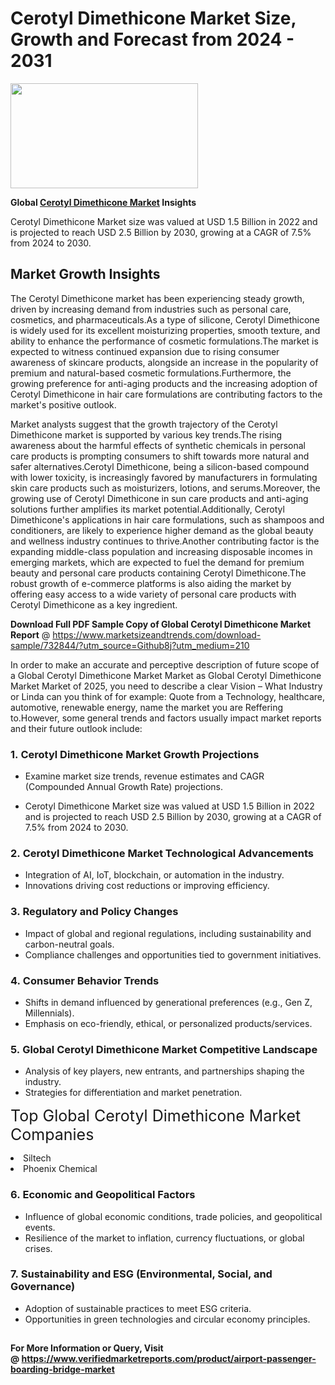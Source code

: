 <H1>Cerotyl Dimethicone Market Size, Growth and Forecast from 2024 - 2031</H1><img class="aligncenter size-medium wp-image-584254" src="https://thirdeyenews.in/wp-content/uploads/2024/09/Global-Market-Research-300x168.jpeg" alt="" width="300" height="168" /><p><strong>Global&nbsp;<a href="https://www.marketsizeandtrends.com/download-sample/732844/?utm_source=Github8j?utm_medium=210">Cerotyl Dimethicone Market</a> Insights</strong></p><p>Cerotyl Dimethicone Market size was valued at USD 1.5 Billion in 2022 and is projected to reach USD 2.5 Billion by 2030, growing at a CAGR of 7.5% from 2024 to 2030.</p><p><h2>Market Growth Insights</h2> <p>The Cerotyl Dimethicone market has been experiencing steady growth, driven by increasing demand from industries such as personal care, cosmetics, and pharmaceuticals.As a type of silicone, Cerotyl Dimethicone is widely used for its excellent moisturizing properties, smooth texture, and ability to enhance the performance of cosmetic formulations.The market is expected to witness continued expansion due to rising consumer awareness of skincare products, alongside an increase in the popularity of premium and natural-based cosmetic formulations.Furthermore, the growing preference for anti-aging products and the increasing adoption of Cerotyl Dimethicone in hair care formulations are contributing factors to the market's positive outlook.</p> <p>Market analysts suggest that the growth trajectory of the Cerotyl Dimethicone market is supported by various key trends.The rising awareness about the harmful effects of synthetic chemicals in personal care products is prompting consumers to shift towards more natural and safer alternatives.Cerotyl Dimethicone, being a silicon-based compound with lower toxicity, is increasingly favored by manufacturers in formulating skin care products such as moisturizers, lotions, and serums.Moreover, the growing use of Cerotyl Dimethicone in sun care products and anti-aging solutions further amplifies its market potential.Additionally, Cerotyl Dimethicone's applications in hair care formulations, such as shampoos and conditioners, are likely to experience higher demand as the global beauty and wellness industry continues to thrive.Another contributing factor is the expanding middle-class population and increasing disposable incomes in emerging markets, which are expected to fuel the demand for premium beauty and personal care products containing Cerotyl Dimethicone.The robust growth of e-commerce platforms is also aiding the market by offering easy access to a wide variety of personal care products with Cerotyl Dimethicone as a key ingredient.</p><p><span class=""><strong>Download Full PDF Sample Copy of Global Cerotyl Dimethicone Market Report</strong> @ <a href="https://www.marketsizeandtrends.com/download-sample/732844/?utm_source=Github8j?utm_medium=210" target="_blank">https://www.marketsizeandtrends.com/download-sample/732844/?utm_source=Github8j?utm_medium=210</a></span></p><p>In order to make an accurate and perceptive description of future scope of a Global&nbsp;Cerotyl Dimethicone Market Market as Global&nbsp;Cerotyl Dimethicone Market Market of 2025, you need to describe a clear Vision &ndash; What Industry or Linda can you think of for example: Quote from a Technology, healthcare, automotive, renewable energy, name the market you are Reffering to.However, some general trends and factors usually impact market reports and their future outlook include:</p><h3>1.&nbsp;<strong>Cerotyl Dimethicone Market Growth Projections</strong></h3><ul><li>Examine market size trends, revenue estimates and CAGR (Compounded Annual Growth Rate) projections.</li><li><p>Cerotyl Dimethicone Market size was valued at USD 1.5 Billion in 2022 and is projected to reach USD 2.5 Billion by 2030, growing at a CAGR of 7.5% from 2024 to 2030.</p></li></ul><h3>2.&nbsp;<strong>Cerotyl Dimethicone Market Technological Advancements</strong></h3><ul><li>Integration of AI, IoT, blockchain, or automation in the industry.</li><li>Innovations driving cost reductions or improving efficiency.</li></ul><h3>3.&nbsp;<strong>Regulatory and Policy Changes</strong></h3><ul><li>Impact of global and regional regulations, including sustainability and carbon-neutral goals.</li><li>Compliance challenges and opportunities tied to government initiatives.</li></ul><h3>4.&nbsp;<strong>Consumer Behavior Trends</strong></h3><ul><li>Shifts in demand influenced by generational preferences (e.g., Gen Z, Millennials).</li><li>Emphasis on eco-friendly, ethical, or personalized products/services.</li></ul><h3>5.&nbsp;<strong>Global Cerotyl Dimethicone Market Competitive Landscape</strong></h3><ul><li>Analysis of key players, new entrants, and partnerships shaping the industry.</li><li>Strategies for differentiation and market penetration.</li></ul><p data-pm-slice="1 1 []"><span style="color: inherit; font-family: inherit; font-size: 25px;">Top Global Cerotyl Dimethicone Market Companies</span></p><div class="" data-test-id=""><p><li>Siltech</li><li> Phoenix Chemical</li></p></div><h3>6.&nbsp;<strong>Economic and Geopolitical Factors</strong></h3><ul><li>Influence of global economic conditions, trade policies, and geopolitical events.</li><li>Resilience of the market to inflation, currency fluctuations, or global crises.</li></ul><h3>7.&nbsp;<strong>Sustainability and ESG (Environmental, Social, and Governance)</strong></h3><ul><li>Adoption of sustainable practices to meet ESG criteria.</li><li>Opportunities in green technologies and circular economy principles.</li></ul><h2><strong style="font-size: 14px;">For More Information or Query, Visit @&nbsp;</strong><a style="background-color: #ffffff; font-size: 14px;" href="https://www.marketsizeandtrends.com/report/cerotyl-dimethicone-market/" target="_blank">https://www.verifiedmarketreports.com/product/airport-passenger-boarding-bridge-market</a></h2>